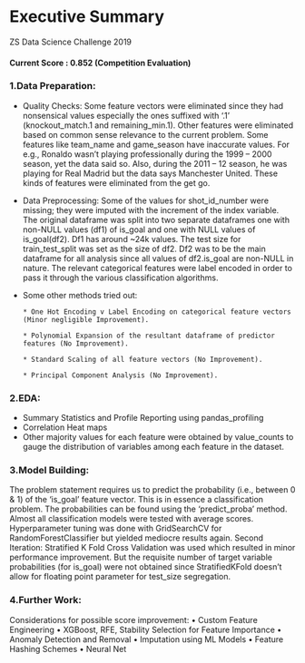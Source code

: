 # Executive Summary

ZS Data Science Challenge 2019

#### Current Score : 0.852 (Competition Evaluation)

### 1.Data Preparation:

* Quality Checks: 
Some feature vectors were eliminated since they had nonsensical values especially the ones suffixed with ‘.1’ (knockout_match.1 and     remaining_min.1). Other features were eliminated based on common sense relevance to the current problem. Some features like team_name and game_season have inaccurate values. For e.g., Ronaldo wasn’t playing professionally during the 1999 – 2000 season, yet the data said so. Also, during the 2011 – 12 season, he was playing for Real Madrid but the data says Manchester United. These kinds of features were eliminated from the get go.

* Data Preprocessing: 
Some of the values for shot_id_number were missing; they were imputed with the increment of the index variable. The original dataframe was split into two separate dataframes one with non-NULL values (df1) of is_goal and one with NULL values of is_goal(df2). Df1 has around ~24k values. The test size for train_test_split was set as the size of df2. Df2 was to be the main dataframe for all analysis since all values of df2.is_goal are non-NULL in nature. The relevant categorical features were label encoded in order to pass it through the various classification algorithms. 

* Some other methods tried out: 

      * One Hot Encoding v Label Encoding on categorical feature vectors (Minor negligible Improvement).

      * Polynomial Expansion of the resultant dataframe of predictor features (No Improvement).   

      * Standard Scaling of all feature vectors (No Improvement). 

      * Principal Component Analysis (No Improvement).

### 2.EDA:

* Summary Statistics and Profile Reporting using pandas_profiling
* Correlation Heat maps
* Other majority values for each feature were obtained by value_counts to gauge the distribution of variables among each feature in the dataset.

### 3.Model Building:

The problem statement requires us to predict the probability (i.e., between 0 & 1) of the ‘is_goal’ feature vector. This is in essence a classification problem. The probabilities can be found using the ‘predict_proba’ method.
Almost all classification models were tested with average scores.
Hyperparameter tuning was done with GridSearchCV for RandomForestClassifier but yielded mediocre results again.
Second Iteration:
Stratified K Fold Cross Validation was used which resulted in minor performance improvement. But the requisite number of target variable probabilities (for is_goal) were not obtained since StratifiedKFold doesn’t allow for floating point parameter for test_size segregation.

### 4.Further Work:

Considerations for possible score improvement:
•	Custom Feature Engineering
•	XGBoost, RFE, Stability Selection for Feature Importance
•	Anomaly Detection and Removal
•	Imputation using ML Models
•	Feature Hashing Schemes
•	Neural Net
